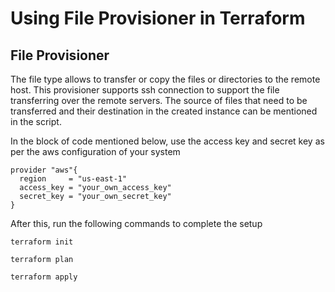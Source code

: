 # Using File Provisioner in Terraform

## File Provisioner
The file type allows to transfer or copy the files or directories to the remote host. This provisioner supports ssh connection to support the file transferring over the remote servers. The source of files that need to be transferred and their destination in the created instance can be mentioned in the script.

In the block of code mentioned below, use the access key and secret key as per the aws configuration of your system
```
provider "aws"{
  region     = "us-east-1"
  access_key = "your_own_access_key"
  secret_key = "your_own_secret_key"
}
```
After this, run the following commands to complete the setup

`terraform init`

`terraform plan`

`terraform apply`
